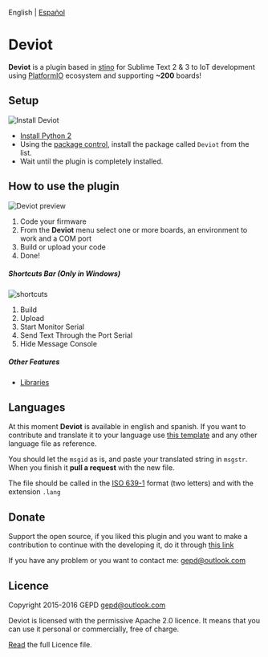 English | [Español](https://github.com/gepd/Deviot/blob/master/Docs/README-es.md)

# Deviot
**Deviot** is a plugin based in [stino](https://github.com/Robot-Will/Stino) for Sublime Text 2 & 3 to IoT development using [PlatformIO](http://platformio.org/) ecosystem and supporting **~200** boards!

## Setup

![Install Deviot](https://github.com/gepd/Deviot/blob/master/Docs/images/deviot_install.gif?raw=true)

* [Install Python 2](https://www.python.org/downloads/)
* Using the [package control](https://packagecontrol.io/installation), install the package called `Deviot` from the list.
* Wait until the plugin is completely installed.


## How to use the plugin
![Deviot preview](https://github.com/gepd/Deviot/blob/master/Docs/images/deviot.gif?raw=true)

1. Code your firmware
2. From the **Deviot** menu select one or more boards, an environment to work and a COM port
3. Build or upload your code
4. Done!

##### Shortcuts Bar (Only in Windows)
![shortcuts](https://github.com/gepd/Deviot/blob/master/Docs/images/deviot_bar.png?raw=true)

1. Build
2. Upload
3. Start Monitor Serial
4. Send Text Through the Port Serial
5. Hide Message Console

##### Other Features
* [Libraries](https://github.com/gepd/Deviot/blob/master/Docs/Private_Library.md)


## Languages 
At this moment **Deviot** is available in english and spanish. If you want to contribute and translate it to your language use [this template](https://github.com/gepd/Deviot/blob/master/Languages/preset.txt) and any other language file as reference. 

You should let the `msgid` as is, and paste your translated string in `msgstr`. When you finish it **pull a request** with the new file.

The file should be called in the [ISO 639-1](https://en.wikipedia.org/wiki/List_of_ISO_639-1_codes) format (two letters) and with the extension `.lang`


## Donate
Support the open source, if you liked this plugin and you want to make a contribution to continue with the developing it, do it through [this link](https://gratipay.com/~gepd/)

If you have any problem or you want to contact me: <gepd@outlook.com>


## Licence
Copyright 2015-2016 GEPD <gepd@outlook.com>

Deviot is licensed with the permissive Apache 2.0 licence. It means that you can use it personal or commercially, free of charge.

[Read](https://github.com/gepd/Deviot/blob/master/LICENCE) the full Licence file.